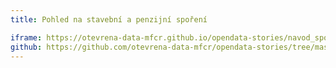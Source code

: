 ```yaml
---
title: Pohled na stavební a penzijní spoření

iframe: https://otevrena-data-mfcr.github.io/opendata-stories/navod_sporeni/
github: https://github.com/otevrena-data-mfcr/opendata-stories/tree/master/navod_sporeni
---
```

